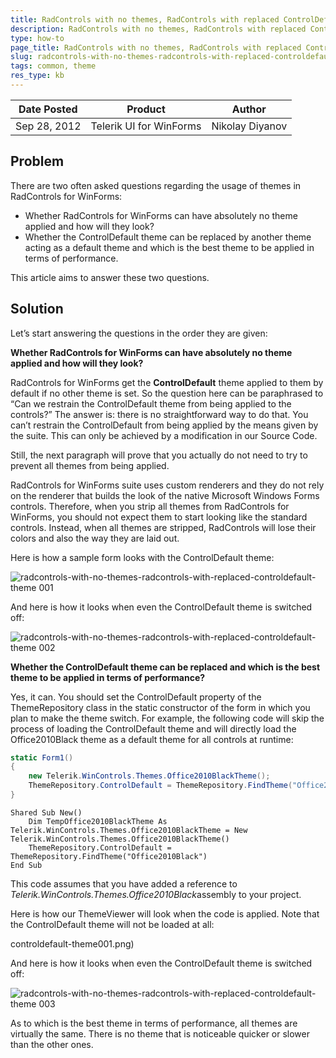 ```yaml
---
title: RadControls with no themes, RadControls with replaced ControlDefault theme
description: RadControls with no themes, RadControls with replaced ControlDefault theme. Check it now!
type: how-to
page_title: RadControls with no themes, RadControls with replaced ControlDefault theme
slug: radcontrols-with-no-themes-radcontrols-with-replaced-controldefault-theme
tags: common, theme
res_type: kb
---
```


|Date Posted|Product|Author|
|----|----|----|
|Sep 28, 2012|Telerik UI for WinForms|Nikolay Diyanov| 
  
   
## Problem
   
There are two often asked questions regarding the usage of themes in RadControls for WinForms:  
 
- Whether RadControls for WinForms can have absolutely no theme applied and how will they look?
- Whether the ControlDefault theme can be replaced by another theme acting as a default theme and which is the best theme to be applied in terms of performance.

This article aims to answer these two questions.  
   
## Solution  

Let’s start answering the questions in the order they are given:  
   
**Whether RadControls for WinForms can have absolutely no theme applied and how will they look?**  

RadControls for WinForms get the **ControlDefault** theme applied to them by default if no other theme is set. So the question here can be paraphrased to “Can we restrain the ControlDefault theme from being applied to the controls?” The answer is: there is no straightforward way to do that. You can’t restrain the ControlDefault from being applied by the means given by the suite. This can only be achieved by a modification in our Source Code.  
   
Still, the next paragraph will prove that you actually do not need to try to prevent all themes from being applied.  
   
RadControls for WinForms suite uses custom renderers and they do not rely on the renderer that builds the look of the native Microsoft Windows Forms controls. Therefore, when you strip all themes from RadControls for WinForms, you should not expect them to start looking like the standard controls. Instead, when all themes are stripped, RadControls will lose their colors and also the way they are laid out.  
   

Here is how a sample form looks with the ControlDefault theme:  

![radcontrols-with-no-themes-radcontrols-with-replaced-controldefault-theme 001](images/radcontrols-with-no-themes-radcontrols-with-replaced-controldefault-theme001.png)   
   

And here is how it looks when even the ControlDefault theme is switched off:  
 
![radcontrols-with-no-themes-radcontrols-with-replaced-controldefault-theme 002](images/radcontrols-with-no-themes-radcontrols-with-replaced-controldefault-theme002.png) 
   
**Whether the ControlDefault theme can be replaced and which is the best theme to be applied in terms of performance?**

Yes, it can. You should set the ControlDefault property of the ThemeRepository class in the static constructor of the form in which you plan to make the theme switch. For example, the following code will skip the process of loading the ControlDefault theme and will directly load the Office2010Black theme as a default theme for all controls at runtime:  
   
````C#
static Form1()
{
    new Telerik.WinControls.Themes.Office2010BlackTheme();
    ThemeRepository.ControlDefault = ThemeRepository.FindTheme("Office2010Black");
}

````
````VB.NET
Shared Sub New()
    Dim TempOffice2010BlackTheme As Telerik.WinControls.Themes.Office2010BlackTheme = New Telerik.WinControls.Themes.Office2010BlackTheme()
    ThemeRepository.ControlDefault = ThemeRepository.FindTheme("Office2010Black")
End Sub

```` 

This code assumes that you have added a reference to *Telerik.WinControls.Themes.Office2010Black*assembly to your project.  
   

Here is how our ThemeViewer will look when the code is applied. Note that the ControlDefault theme will not be loaded at all:  
 
controldefault-theme001.png)   
   

And here is how it looks when even the ControlDefault theme is switched off:  
 
![radcontrols-with-no-themes-radcontrols-with-replaced-controldefault-theme 003](images/radcontrols-with-no-themes-radcontrols-with-replaced-controldefault-theme003.png)    

As to which is the best theme in terms of performance, all themes are virtually the same. There is no theme that is noticeable quicker or slower than the other ones.


